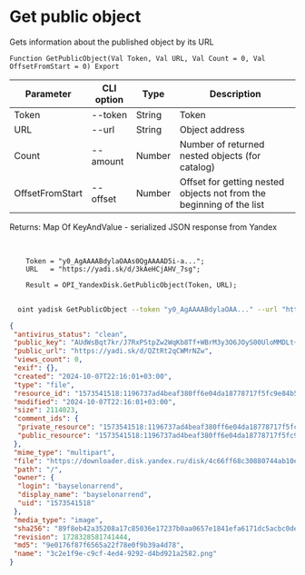 ﻿---
sidebar_position: 4
---

# Get public object
 Gets information about the published object by its URL



`Function GetPublicObject(Val Token, Val URL, Val Count = 0, Val OffsetFromStart = 0) Export`

  | Parameter | CLI option | Type | Description |
  |-|-|-|-|
  | Token | --token | String | Token |
  | URL | --url | String | Object address |
  | Count | --amount | Number | Number of returned nested objects (for catalog) |
  | OffsetFromStart | --offset | Number | Offset for getting nested objects not from the beginning of the list |

  
  Returns:  Map Of KeyAndValue - serialized JSON response from Yandex

<br/>




```bsl title="Code example"
    Token = "y0_AgAAAABdylaOAAs0QgAAAAD5i-a...";
    URL   = "https://yadi.sk/d/3kAeHCjAHV_7sg";

    Result = OPI_YandexDisk.GetPublicObject(Token, URL);
```



```sh title="CLI command example"
    
  oint yadisk GetPublicObject --token "y0_AgAAAABdylaOAA..." --url "https://disk.yandex.by/i/txwzakUVtxgjoQ" --amount %amount% --offset %offset%

```

```json title="Result"
{
 "antivirus_status": "clean",
 "public_key": "AUdWsBqt7kr/J7RxPStpZw2WqKb8Tf+WBrM3y3O6JOyS00UloMMDLt+R5EhHpfx9q/J6bpmRyOJonT3VoXnDag==",
 "public_url": "https://yadi.sk/d/QZtRt2qCWMrNZw",
 "views_count": 0,
 "exif": {},
 "created": "2024-10-07T22:16:01+03:00",
 "type": "file",
 "resource_id": "1573541518:1196737ad4beaf380ff6e04da18778717f5fc9e84b507984114f2158cd6aed75",
 "modified": "2024-10-07T22:16:01+03:00",
 "size": 2114023,
 "comment_ids": {
  "private_resource": "1573541518:1196737ad4beaf380ff6e04da18778717f5fc9e84b507984114f2158cd6aed75",
  "public_resource": "1573541518:1196737ad4beaf380ff6e04da18778717f5fc9e84b507984114f2158cd6aed75"
 },
 "mime_type": "multipart",
 "file": "https://downloader.disk.yandex.ru/disk/4c66ff68c30880744ab10efbc8c489209ffe92a81eaa1d84921796f54793100b/67046bc6/gwThwhLBKYvLhQCNnqAHiuK8Ahrq5JWEM2INP0-LokTQTU0YuDY1w93ExosczTWq3ALOfQvG7DeHbaEMV-uPlg%3D%3D?uid=0&filename=3c2e1f9e-c9cf-4ed4-9292-d4bd921a2582.png&disposition=attachment&hash=&limit=0&content_type=multipart&owner_uid=0&fsize=2114023&hid=03d7263840468e281bd0b238a26e7d0d&media_type=image&tknv=v2&etag=9e0176f87f6565a22f78e0f9b39a4d78",
 "path": "/",
 "owner": {
  "login": "bayselonarrend",
  "display_name": "bayselonarrend",
  "uid": "1573541518"
 },
 "media_type": "image",
 "sha256": "89f8eb42a35208a17c85036e17237b0aa0657e1841efa6171dc5acbc0dea9e18",
 "revision": 1728328581741444,
 "md5": "9e0176f87f6565a22f78e0f9b39a4d78",
 "name": "3c2e1f9e-c9cf-4ed4-9292-d4bd921a2582.png"
}
```
